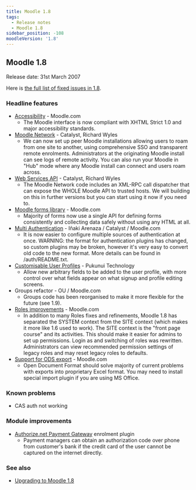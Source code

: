 ```yaml
---
title: Moodle 1.8
tags:
  - Release notes
  - Moodle 1.8
sidebar_position: -108
moodleVersion: '1.8'
---
```


## Moodle 1.8

Release date: 31st March 2007

Here is [the full list of fixed issues in 1.8](http://tracker.moodle.org/secure/ReleaseNote.jspa?projectId=10011&styleName=Html&version=10130).

### Headline features

- [Accessibility](/general/development/policies/accessibility) - Moodle.com
  - The Moodle interface is now compliant with XHTML Strict 1.0 and major accessibility standards.
- [Moodle Network](https://docs.moodle.org/dev/MNet) - Catalyst, Richard Wyles
  - We can now set up peer Moodle installations allowing users to roam from one site to another, using comprehensive SSO and transparent remote enrolments.  Administrators at the originating Moodle install can see logs of remote activity. You can also run your Moodle in "Hub" mode where any Moodle install can connect and users roam across.
- [Web Services API](https://docs.moodle.org/dev/Web_Services_API) - Catalyst, Richard Wyles
  - The Moodle Network code includes an XML-RPC call dispatcher that can expose the WHOLE Moodle API to trusted hosts.  We will building on this in further versions but you can start using it now if you need to.
- [Moodle forms library](https://docs.moodle.org/dev/lib/formslib.php) - Moodle.com
  - Majority of forms now use a single API for defining forms consistently and collecting data safely without using any HTML at all.
- [Multi Authentication](https://docs.moodle.org/en/Multi_Authentication) - Iñaki Arenaza / Catalyst / Moodle.com
  - It is now easier to configure multiple sources of authentication at once.  WARNING: the format for authentication plugins has changed, so custom plugins may be broken, however it's very easy to convert old code to the new format. More details can be found in /auth/README.txt.
- [Customisable User Profiles](https://docs.moodle.org/dev/Customisable_user_profiles) - Pukunui Technology
  - Allow new arbitrary fields to be added to the user profile, with more control over what fields appear on what signup and profile editing screens.
- Groups refactor - OU / Moodle.com
  - Groups code has been reorganised to make it more flexible for the future (see 1.9).
- [Roles improvements](http://tracker.moodle.org/secure/IssueNavigator.jspa?mode=hide&requestId=10221) - Moodle.com
  - In addition to many Roles fixes and refinements, Moodle 1.8 has separated the SYSTEM context from the SITE context (which makes it more like 1.6 used to work).  The SITE context is the "front page course" and its activities.  This should make it easier for admins to set up permissions. Login as and switching of roles was rewritten. Administrators can view recommended permission settings of legacy roles and may reset legacy roles to defaults.
- [Support for ODS export](http://tracker.moodle.org/browse/MDL-7993) - Moodle.com
  - Open Document Format should solve majority of current problems with exports into proprietary Excel format. You may need to install special import plugin if you are using MS Office.

### Known problems

- CAS auth not working

### Module improvements

- [Authorize.net Payment Gateway](https://docs.moodle.org/en/Authorize.net_Payment_Gateway) enrolment plugin
  - Payment managers can obtain an authorization code over phone from customer's bank if the credit card of the user cannot be captured on the internet directly.

### See also

- [Upgrading to Moodle 1.8](https://docs.moodle.org/en/Upgrading_to_Moodle_1.8)
